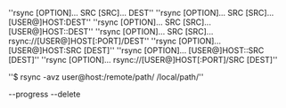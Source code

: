 ''rsync [OPTION]... SRC [SRC]... DEST''
''rsync [OPTION]... SRC [SRC]... [USER@]HOST:DEST''
''rsync [OPTION]... SRC [SRC]... [USER@]HOST::DEST''
''rsync [OPTION]... SRC [SRC]... rsync://[USER@]HOST[:PORT]/DEST''
''rsync [OPTION]... [USER@]HOST:SRC [DEST]''
''rsync [OPTION]... [USER@]HOST::SRC [DEST]''
''rsync [OPTION]... rsync://[USER@]HOST[:PORT]/SRC [DEST]''

''$ rsync -avz user@host:/remote/path/ /local/path/''

--progress --delete 

